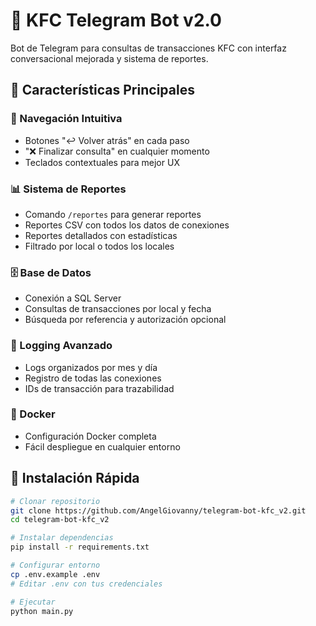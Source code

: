 # 🤖 KFC Telegram Bot v2.0

Bot de Telegram para consultas de transacciones KFC con interfaz conversacional mejorada y sistema de reportes.

## 🎯 Características Principales

### 🔄 Navegación Intuitiva
- Botones "↩️ Volver atrás" en cada paso
- "❌ Finalizar consulta" en cualquier momento
- Teclados contextuales para mejor UX

### 📊 Sistema de Reportes
- Comando `/reportes` para generar reportes
- Reportes CSV con todos los datos de conexiones
- Reportes detallados con estadísticas
- Filtrado por local o todos los locales

### 🗄️ Base de Datos
- Conexión a SQL Server
- Consultas de transacciones por local y fecha
- Búsqueda por referencia y autorización opcional

### 📝 Logging Avanzado
- Logs organizados por mes y día
- Registro de todas las conexiones
- IDs de transacción para trazabilidad

### 🐳 Docker
- Configuración Docker completa
- Fácil despliegue en cualquier entorno

## 🚀 Instalación Rápida

```bash
# Clonar repositorio
git clone https://github.com/AngelGiovanny/telegram-bot-kfc_v2.git
cd telegram-bot-kfc_v2

# Instalar dependencias
pip install -r requirements.txt

# Configurar entorno
cp .env.example .env
# Editar .env con tus credenciales

# Ejecutar
python main.py
